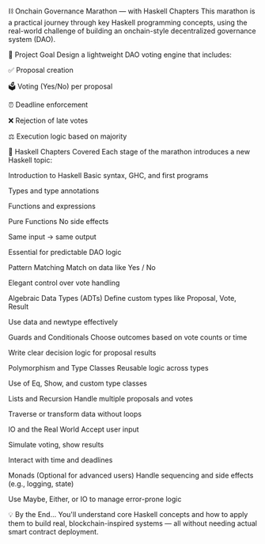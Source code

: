 ⛓️ Onchain Governance Marathon — with Haskell Chapters
This marathon is a practical journey through key Haskell programming concepts, using the real-world challenge of building an onchain-style decentralized governance system (DAO).

🏁 Project Goal
Design a lightweight DAO voting engine that includes:

✅ Proposal creation

🗳️ Voting (Yes/No) per proposal

⏰ Deadline enforcement

❌ Rejection of late votes

⚖️ Execution logic based on majority

📘 Haskell Chapters Covered
Each stage of the marathon introduces a new Haskell topic:

Introduction to Haskell
Basic syntax, GHC, and first programs

Types and type annotations

Functions and expressions

Pure Functions
No side effects

Same input → same output

Essential for predictable DAO logic

Pattern Matching
Match on data like Yes / No

Elegant control over vote handling

Algebraic Data Types (ADTs)
Define custom types like Proposal, Vote, Result

Use data and newtype effectively

Guards and Conditionals
Choose outcomes based on vote counts or time

Write clear decision logic for proposal results

Polymorphism and Type Classes
Reusable logic across types

Use of Eq, Show, and custom type classes

Lists and Recursion
Handle multiple proposals and votes

Traverse or transform data without loops

IO and the Real World
Accept user input

Simulate voting, show results

Interact with time and deadlines

Monads (Optional for advanced users)
Handle sequencing and side effects (e.g., logging, state)

Use Maybe, Either, or IO to manage error-prone logic

💡 By the End...
You'll understand core Haskell concepts and how to apply them to build real, blockchain-inspired systems — all without needing actual smart contract deployment.
